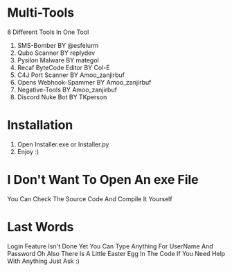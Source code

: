 # Multi-Tools
8 Different Tools In One Tool
1. SMS-Bomber BY @esfelurm
2. Qubo Scanner BY replydev
3. Pysilon Malware BY mategol
4. Recaf ByteCode Editor BY Col-E
5. C4J Port Scanner BY Amoo_zanjirbuf
6. Opens Webhook-Spammer BY Amoo_zanjirbuf
7. Negative-Tools BY Amoo_zanjirbuf
8. Discord Nuke Bot BY TKperson
# Installation
1. Open Installer.exe or Installer.py
2. Enjoy :)
# I Don't Want To Open An exe File
You Can Check The Source Code And Compile It Yourself 
# Last Words
Login Feature Isn't Done Yet You Can Type Anything For UserName And Password
Oh Also There Is A Little Easter Egg In The Code 
If You Need Help With Anything Just Ask :)
